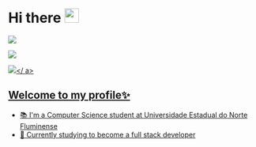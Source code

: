 # Hi there <img src="https://github.com/TheDudeThatCode/TheDudeThatCode/blob/master/Assets/Hi.gif" width="29px" height="29px">


<p>
  <a href="https://www.instagram.com/kethlynsara/" target="_blank"><img src="https://img.shields.io/badge/-Instagram-%23E4405F?style=for-the-badge&logo=instagram&logoColor=white" target="_blank"></a>
 
 
 <a href="https://www.linkedin.com/in/kethlyn-sara-0550631b3/" target="_blank"><img src="https://img.shields.io/badge/-LinkedIn-%230077B5?style=for-the-badge&logo=linkedin&logoColor=white" target="_blank"></a>


 <a href="mailto:kethlynsaraa@gmail.com"><img src="https://img.shields.io/badge/Gmail-D14836?style=for-the-badge&logo=gmail&logoColor=white" target="blank"></ a>
</p>

  
## Welcome to my profile✨
  - 📚  I'm a Computer Science student at Universidade Estadual do Norte Fluminense
  - 🌱 Currently studying to become a full stack developer
  
  
 
